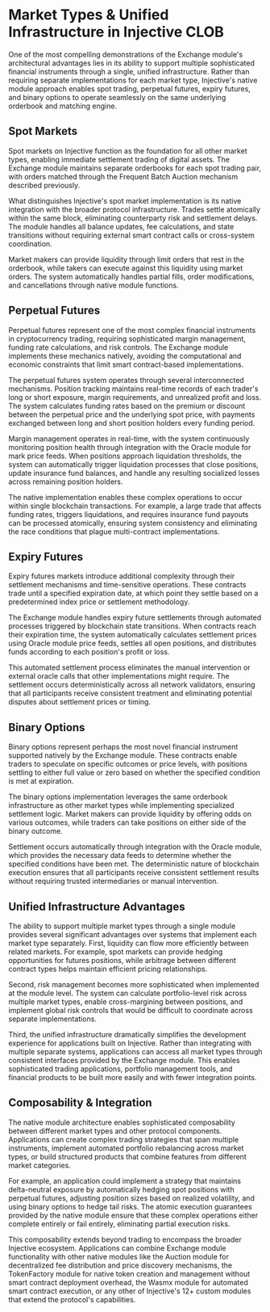 # Market Types & Unified Infrastructure in Injective CLOB

One of the most compelling demonstrations of the Exchange module's architectural advantages lies in its ability to support multiple sophisticated financial instruments through a single, unified infrastructure. Rather than requiring separate implementations for each market type, Injective's native module approach enables spot trading, perpetual futures, expiry futures, and binary options to operate seamlessly on the same underlying orderbook and matching engine.

## Spot Markets

Spot markets on Injective function as the foundation for all other market types, enabling immediate settlement trading of digital assets. The Exchange module maintains separate orderbooks for each spot trading pair, with orders matched through the Frequent Batch Auction mechanism described previously.

What distinguishes Injective's spot market implementation is its native integration with the broader protocol infrastructure. Trades settle atomically within the same block, eliminating counterparty risk and settlement delays. The module handles all balance updates, fee calculations, and state transitions without requiring external smart contract calls or cross-system coordination.

<!-- The spot market infrastructure supports standard order types including market orders, limit orders, and stop orders. -->
Market makers can provide liquidity through limit orders that rest in the orderbook, while takers can execute against this liquidity using market orders. The system automatically handles partial fills, order modifications, and cancellations through native module functions.

## Perpetual Futures

Perpetual futures represent one of the most complex financial instruments in cryptocurrency trading, requiring sophisticated margin management, funding rate calculations, and risk controls. The Exchange module implements these mechanics natively, avoiding the computational and economic constraints that limit smart contract-based implementations.

The perpetual futures system operates through several interconnected mechanisms. Position tracking maintains real-time records of each trader's long or short exposure, margin requirements, and unrealized profit and loss. The system calculates funding rates based on the premium or discount between the perpetual price and the underlying spot price, with payments exchanged between long and short position holders every funding period.

Margin management operates in real-time, with the system continuously monitoring position health through integration with the Oracle module for mark price feeds. When positions approach liquidation thresholds, the system can automatically trigger liquidation processes that close positions, update insurance fund balances, and handle any resulting socialized losses across remaining position holders.

The native implementation enables these complex operations to occur within single blockchain transactions. For example, a large trade that affects funding rates, triggers liquidations, and requires insurance fund payouts can be processed atomically, ensuring system consistency and eliminating the race conditions that plague multi-contract implementations.

## Expiry Futures

Expiry futures markets introduce additional complexity through their settlement mechanisms and time-sensitive operations. These contracts trade until a specified expiration date, at which point they settle based on a predetermined index price or settlement methodology.

The Exchange module handles expiry future settlements through automated processes triggered by blockchain state transitions. When contracts reach their expiration time, the system automatically calculates settlement prices using Oracle module price feeds, settles all open positions, and distributes funds according to each position's profit or loss.

This automated settlement process eliminates the manual intervention or external oracle calls that other implementations might require. The settlement occurs deterministically across all network validators, ensuring that all participants receive consistent treatment and eliminating potential disputes about settlement prices or timing.

## Binary Options

Binary options represent perhaps the most novel financial instrument supported natively by the Exchange module. These contracts enable traders to speculate on specific outcomes or price levels, with positions settling to either full value or zero based on whether the specified condition is met at expiration.

The binary options implementation leverages the same orderbook infrastructure as other market types while implementing specialized settlement logic. Market makers can provide liquidity by offering odds on various outcomes, while traders can take positions on either side of the binary outcome.

Settlement occurs automatically through integration with the Oracle module, which provides the necessary data feeds to determine whether the specified conditions have been met. The deterministic nature of blockchain execution ensures that all participants receive consistent settlement results without requiring trusted intermediaries or manual intervention.

## Unified Infrastructure Advantages

The ability to support multiple market types through a single module provides several significant advantages over systems that implement each market type separately. First, liquidity can flow more efficiently between related markets. For example, spot markets can provide hedging opportunities for futures positions, while arbitrage between different contract types helps maintain efficient pricing relationships.

Second, risk management becomes more sophisticated when implemented at the module level. The system can calculate portfolio-level risk across multiple market types, enable cross-margining between positions, and implement global risk controls that would be difficult to coordinate across separate implementations.

Third, the unified infrastructure dramatically simplifies the development experience for applications built on Injective. Rather than integrating with multiple separate systems, applications can access all market types through consistent interfaces provided by the Exchange module. This enables sophisticated trading applications, portfolio management tools, and financial products to be built more easily and with fewer integration points.

## Composability & Integration

The native module architecture enables sophisticated composability between different market types and other protocol components. Applications can create complex trading strategies that span multiple instruments, implement automated portfolio rebalancing across market types, or build structured products that combine features from different market categories.

For example, an application could implement a strategy that maintains delta-neutral exposure by automatically hedging spot positions with perpetual futures, adjusting position sizes based on realized volatility, and using binary options to hedge tail risks. The atomic execution guarantees provided by the native module ensure that these complex operations either complete entirely or fail entirely, eliminating partial execution risks.

This composability extends beyond trading to encompass the broader Injective ecosystem. Applications can combine Exchange module functionality with other native modules like the Auction module for decentralized fee distribution and price discovery mechanisms, the TokenFactory module for native token creation and management without smart contract deployment overhead, the Wasmx module for automated smart contract execution, or any other of Injective's 12+ custom modules that extend the protocol's capabilities.

